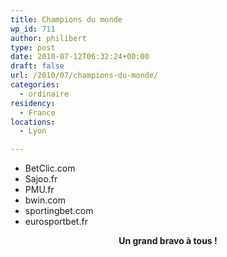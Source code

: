 ```yaml
---
title: Champions du monde
wp_id: 711
author: philibert
type: post
date: 2010-07-12T06:32:24+00:00
draft: false
url: /2010/07/champions-du-monde/
categories:
  - ordinaire
residency:
  - France
locations:
  - Lyon

---
```

  * BetClic.com
  * Sajoo.fr
  * PMU.fr
  * bwin.com
  * sportingbet.com
  * eurosportbet.fr

<p style="text-align: center;">
  <strong>Un grand bravo à tous !</strong>
</p>